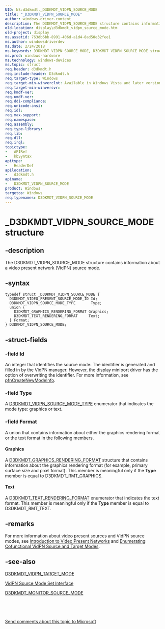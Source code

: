 ```yaml
---
UID: NS:d3dkmdt._D3DKMDT_VIDPN_SOURCE_MODE
title: "_D3DKMDT_VIDPN_SOURCE_MODE"
author: windows-driver-content
description: The D3DKMDT_VIDPN_SOURCE_MODE structure contains information about a video present network (VidPN) source mode.
old-location: display\d3dkmdt_vidpn_source_mode.htm
old-project: display
ms.assetid: 763db6bb-8991-406d-a1d4-8ad50e32fee1
ms.author: windowsdriverdev
ms.date: 2/24/2018
ms.keywords: D3DKMDT_VIDPN_SOURCE_MODE, D3DKMDT_VIDPN_SOURCE_MODE structure [Display Devices], DmStructs_0e8655c2-a85f-411d-a791-4c85e5c7d52c.xml, _D3DKMDT_VIDPN_SOURCE_MODE, d3dkmdt/D3DKMDT_VIDPN_SOURCE_MODE, display.d3dkmdt_vidpn_source_mode
ms.prod: windows-hardware
ms.technology: windows-devices
ms.topic: struct
req.header: d3dkmdt.h
req.include-header: D3dkmdt.h
req.target-type: Windows
req.target-min-winverclnt: Available in Windows Vista and later versions of the Windows operating systems.
req.target-min-winversvr: 
req.kmdf-ver: 
req.umdf-ver: 
req.ddi-compliance: 
req.unicode-ansi: 
req.idl: 
req.max-support: 
req.namespace: 
req.assembly: 
req.type-library: 
req.lib: 
req.dll: 
req.irql: 
topictype:
-	APIRef
-	kbSyntax
apitype:
-	HeaderDef
apilocation:
-	d3dkmdt.h
apiname:
-	D3DKMDT_VIDPN_SOURCE_MODE
product: Windows
targetos: Windows
req.typenames: D3DKMDT_VIDPN_SOURCE_MODE
---
```


# _D3DKMDT_VIDPN_SOURCE_MODE structure


## -description


The D3DKMDT_VIDPN_SOURCE_MODE structure contains information about a video present network (VidPN) source mode.


## -syntax


````
typedef struct _D3DKMDT_VIDPN_SOURCE_MODE {
  D3DKMDT_VIDEO_PRESENT_SOURCE_MODE_ID Id;
  D3DKMDT_VIDPN_SOURCE_MODE_TYPE       Type;
  union {
    D3DKMDT_GRAPHICS_RENDERING_FORMAT Graphics;
    D3DKMDT_TEXT_RENDERING_FORMAT     Text;
  } Format;
} D3DKMDT_VIDPN_SOURCE_MODE;
````


## -struct-fields




### -field Id

An integer that identifies the source mode. The identifier is generated and filled in by the VidPN manager. However, the display miniport driver has the option of overwriting the identifier. For more information, see <a href="..\d3dkmddi\nc-d3dkmddi-dxgkddi_vidpnsourcemodeset_createnewmodeinfo.md">pfnCreateNewModeInfo</a>.


### -field Type

A <a href="..\d3dkmdt\ne-d3dkmdt-_d3dkmdt_vidpn_source_mode_type.md">D3DKMDT_VIDPN_SOURCE_MODE_TYPE</a> enumerator that indicates the mode type: graphics or text.


### -field Format

A union that contains information about either the graphics rendering format or the text format in the following members. 




#### Graphics

A <a href="..\d3dkmdt\ns-d3dkmdt-_d3dkmdt_graphics_rendering_format.md">D3DKMDT_GRAPHICS_RENDERING_FORMAT</a> structure that contains information about the graphics rendering format (for example, primary surface size and pixel format). This member is meaningful only if the <b>Type</b> member is equal to D3DKMDT_RMT_GRAPHICS.



#### Text

A <a href="..\d3dkmdt\ne-d3dkmdt-_d3dkmdt_text_rendering_format.md">D3DKMDT_TEXT_RENDERING_FORMAT</a> enumerator that indicates the text format. This member is meaningful only if the <b>Type</b> member is equal to D3DKMDT_RMT_TEXT.


## -remarks



For more information about video present sources and VidPN source modes, see <a href="https://msdn.microsoft.com/62a92f00-b1da-41c2-99af-eef8140b064e">Introduction to Video Present Networks</a> and <a href="https://msdn.microsoft.com/f1aa6277-7af6-4ba0-8ff1-d562f7029540">Enumerating Cofunctional VidPN Source and Target Modes</a>.




## -see-also

<a href="..\d3dkmdt\ns-d3dkmdt-_d3dkmdt_vidpn_target_mode.md">D3DKMDT_VIDPN_TARGET_MODE</a>



<a href="https://msdn.microsoft.com/library/windows/hardware/ff570558">VidPN Source Mode Set Interface</a>



<a href="..\d3dkmdt\ns-d3dkmdt-_d3dkmdt_monitor_source_mode.md">D3DKMDT_MONITOR_SOURCE_MODE</a>



 

 

<a href="mailto:wsddocfb@microsoft.com?subject=Documentation%20feedback [display\display]:%20D3DKMDT_VIDPN_SOURCE_MODE structure%20 RELEASE:%20(2/24/2018)&amp;body=%0A%0APRIVACY STATEMENT%0A%0AWe use your feedback to improve the documentation. We don't use your email address for any other purpose, and we'll remove your email address from our system after the issue that you're reporting is fixed. While we're working to fix this issue, we might send you an email message to ask for more info. Later, we might also send you an email message to let you know that we've addressed your feedback.%0A%0AFor more info about Microsoft's privacy policy, see http://privacy.microsoft.com/en-us/default.aspx." title="Send comments about this topic to Microsoft">Send comments about this topic to Microsoft</a>

